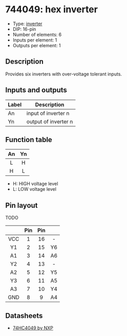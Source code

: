 # 744049: hex inverter

- Type: [inverter](inverters.md)
- DIP: 16-pin
- Number of elements: 6
- Inputs per element: 1
- Outputs per element: 1

## Description

Provides six inverters with over-voltage tolerant inputs.

## Inputs and outputs

| Label | Description          |
| ----- | -------------------- |
| An    | input of inverter n  |
| Yn    | output of inverter n |

## Function table

| An  | Yn  |
|:---:|:---:|
|  L  |  H  |
|  H  |  L  |

- H: HIGH voltage level
- L: LOW voltage level

## Pin layout

TODO

|     | Pin | Pin |     |
|:---:|:---:|:---:|:---:|
| VCC |   1 |  16 | -   |
| Y1  |   2 |  15 | Y6  |
| A1  |   3 |  14 | A6  |
| Y2  |   4 |  13 | -   |
| A2  |   5 |  12 | Y5  |
| Y3  |   6 |  11 | A5  |
| A3  |   7 |  10 | Y4  |
| GND |   8 |   9 | A4  |

## Datasheets

- [74HC4049 by NXP](http://www.nxp.com/documents/data_sheet/74HC4049.pdf)
